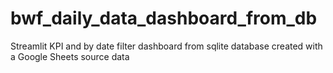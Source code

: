 # bwf_daily_data_dashboard_from_db
Streamlit KPI and by date filter dashboard from sqlite database created with a Google Sheets source data
